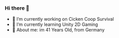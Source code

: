 ### Hi there 👋


- 🔭 I’m currently working on Cicken Coop Survival
- 🌱 I’m currently learning Unity 2D Gaming
- 💬 About me: im 41 Years Old, from Germany

<!--
**Lycronix/Lycronix** is a ✨ _special_ ✨ repository because its `README.md` (this file) appears on your GitHub profile.

Here are some ideas to get you started:

- 🔭 I’m currently working on Cicken Coop Survival
- 🌱 I’m currently learning Unity 2D Gaming
- 💬 Ask me about im 41 Years Old, from Germany

- ⚡ Fun fact: ...
-->
